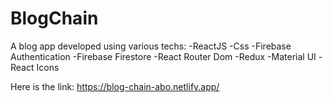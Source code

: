 # BlogChain

A blog app developed using various techs:
-ReactJS
-Css
-Firebase Authentication
-Firebase Firestore
-React Router Dom
-Redux
-Material UI
-React Icons

Here is the link:
https://blog-chain-abo.netlify.app/


